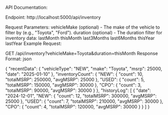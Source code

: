 API Documentation:

Endpoint: http://localhost:5000/api/inventory

Request Parameters:
vehicleMake (optional) - The make of the vehicle to filter by (e.g., "Toyota", "Ford").
duration (optional) - The duration filter for inventory data:
lastMonth
thisMonth
last3Months
last6Months
thisYear
lastYear
Example Request:

GET /api/inventory?vehicleMake=Toyota&duration=thisMonth
Response Format:
json


{
  "recentData": {
    "vehicleType": "NEW",
    "make": "Toyota",
    "msrp": 25000,
    "date": "2025-01-10"
  },
  "inventoryCount": {
    "NEW": {
      "count": 10,
      "totalMSRP": 250000,
      "avgMSRP": 25000
    },
    "USED": {
      "count": 5,
      "totalMSRP": 150000,
      "avgMSRP": 30000
    },
    "CPO": {
      "count": 3,
      "totalMSRP": 90000,
      "avgMSRP": 30000
    }
  },
  "historyLog": [
    {
      "date": "2024-12-01",
      "NEW": {
        "count": 12,
        "totalMSRP": 300000,
        "avgMSRP": 25000
      },
      "USED": {
        "count": 7,
        "totalMSRP": 210000,
        "avgMSRP": 30000
      },
      "CPO": {
        "count": 4,
        "totalMSRP": 120000,
        "avgMSRP": 30000
      }
    }
  ]
}